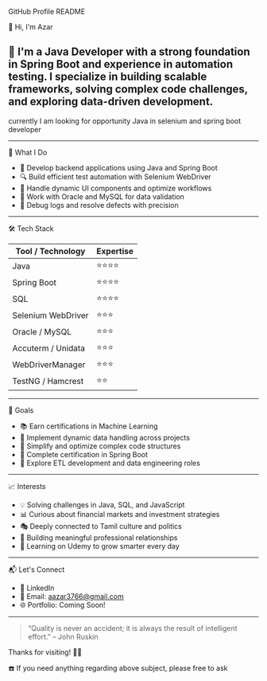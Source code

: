  GitHub Profile README

👋 Hi, I'm Azar

🎯 I'm a Java Developer with a strong foundation in Spring Boot and experience in automation testing. I specialize in building scalable frameworks, solving complex code challenges, and exploring data-driven development.
---

currently I am looking for opportunity Java in selenium and spring boot developer 

---

💼 What I Do

- 🧱 Develop backend applications using Java and Spring Boot
- 🔍 Build efficient test automation with Selenium WebDriver
- 🧠 Handle dynamic UI components and optimize workflows
- 🧪 Work with Oracle and MySQL for data validation
- 🧰 Debug logs and resolve defects with precision

---

🛠️ Tech Stack

| Tool / Technology     | Expertise |
|------------------------|-----------|
| Java                   | ⭐⭐⭐⭐ |
| Spring Boot            | ⭐⭐⭐⭐ |
| SQL                    | ⭐⭐⭐⭐ |
| Selenium WebDriver     | ⭐⭐⭐ |
| Oracle / MySQL         | ⭐⭐⭐ |
| Accuterm / Unidata     | ⭐⭐⭐ |
| WebDriverManager       | ⭐⭐⭐ |
| TestNG / Hamcrest      | ⭐⭐ |

---

🚀 Goals

- 📚 Earn certifications in Machine Learning
- 🧭 Implement dynamic data handling across projects
- 🐾 Simplify and optimize complex code structures
- 🚅 Complete certification in Spring Boot
- 🔄 Explore ETL development and data engineering roles

---

📈 Interests

- 💡 Solving challenges in Java, SQL, and JavaScript
- 📊 Curious about financial markets and investment strategies
- 🎭 Deeply connected to Tamil culture and politics
- 🤝 Building meaningful professional relationships
- 🐓 Learning on Udemy to grow smarter every day

---

📬 Let's Connect

- 💼 LinkedIn
- 📧 Email: aazar3766@gmail.com
- 🌐 Portfolio: Coming Soon!

---

> “Quality is never an accident; it is always the result of intelligent effort.” – John Ruskin

Thanks for visiting! 👨‍💻

☎️ If you need anything regarding above subject, please free to ask 

<!---
azarudeen8/azarudeen8 is a ✨ special ✨ repository because its `README.md` (this file) appears on your GitHub profile.
You can click the Preview link to take a look at your changes.
--->
